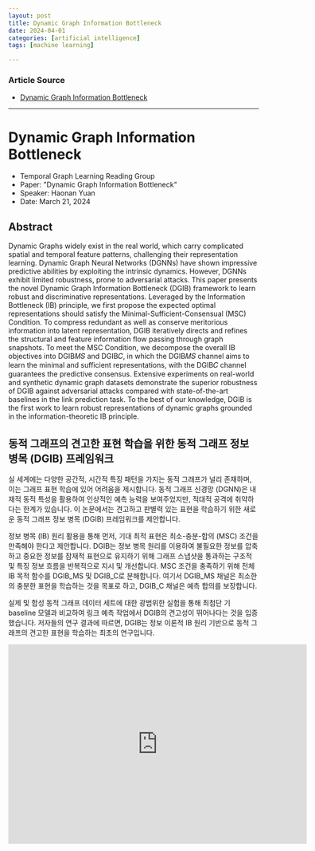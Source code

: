 ```yaml
---
layout: post
title: Dynamic Graph Information Bottleneck
date: 2024-04-01
categories: [artificial intelligence]
tags: [machine learning]

---
```


### Article Source


* [Dynamic Graph Information Bottleneck](https://www.youtube.com/watch?v=CwWbxmOhOfE)

---



# Dynamic Graph Information Bottleneck

* Temporal Graph Learning Reading Group
* Paper: "Dynamic Graph Information Bottleneck"
* Speaker: Haonan Yuan
* Date: March 21, 2024

## Abstract

Dynamic Graphs widely exist in the real world, which carry complicated spatial and temporal feature patterns, challenging their representation learning. Dynamic Graph Neural Networks (DGNNs) have shown impressive predictive abilities by exploiting the intrinsic dynamics. However, DGNNs exhibit limited robustness, prone to adversarial attacks. This paper presents the novel Dynamic Graph Information Bottleneck (DGIB) framework to learn robust and discriminative representations. 
Leveraged by the Information Bottleneck (IB) principle, we first propose the expected optimal representations should satisfy the Minimal-Sufficient-Consensual (MSC)
Condition. To compress redundant as well as conserve meritorious information into latent representation, DGIB iteratively directs and refines the structural and feature information flow passing through graph snapshots. To meet the MSC Condition, we decompose the overall IB objectives into DGIB𝑀𝑆 and DGIB𝐶, in which the DGIB𝑀𝑆 channel aims to learn the minimal and sufficient representations, with the DGIB𝐶 channel guarantees the predictive consensus. Extensive experiments on real-world and synthetic dynamic graph datasets demonstrate the superior robustness of DGIB against
adversarial attacks compared with state-of-the-art baselines in the
link prediction task. To the best of our knowledge, DGIB is the first
work to learn robust representations of dynamic graphs grounded
in the information-theoretic IB principle.


## 동적 그래프의 견고한 표현 학습을 위한 동적 그래프 정보 병목 (DGIB) 프레임워크

실 세계에는 다양한 공간적, 시간적 특징 패턴을 가지는 동적 그래프가 널리 존재하며, 이는 그래프 표현 학습에 있어 어려움을 제시합니다. 동적 그래프 신경망 (DGNN)은 내재적 동적 특성을 활용하여 인상적인 예측 능력을 보여주었지만, 적대적 공격에 취약하다는 한계가 있습니다. 이 논문에서는 견고하고 판별력 있는 표현을 학습하기 위한 새로운 동적 그래프 정보 병목 (DGIB) 프레임워크를 제안합니다.

정보 병목 (IB) 원리 활용을 통해 먼저, 기대 최적 표현은 최소-충분-합의 (MSC) 조건을 만족해야 한다고 제안합니다. DGIB는 정보 병목 원리를 이용하여 불필요한 정보를 압축하고 중요한 정보를 잠재적 표현으로 유지하기 위해 그래프 스냅샷을 통과하는 구조적 및 특징 정보 흐름을 반복적으로 지시 및 개선합니다. MSC 조건을 충족하기 위해 전체 IB 목적 함수를 DGIB_MS 및 DGIB_C로 분해합니다. 여기서 DGIB_MS 채널은 최소한의 충분한 표현을 학습하는 것을 목표로 하고, DGIB_C 채널은 예측 합의를 보장합니다.

실제 및 합성 동적 그래프 데이터 세트에 대한 광범위한 실험을 통해 최첨단 기 baseline 모델과 비교하여 링크 예측 작업에서 DGIB의 견고성이 뛰어나다는 것을 입증했습니다. 저자들의 연구 결과에 따르면, DGIB는 정보 이론적 IB 원리 기반으로 동적 그래프의 견고한 표현을 학습하는 최초의 연구입니다.


<iframe width="600" height="400" src="https://www.youtube.com/embed/CwWbxmOhOfE?si=qJ9_8Vs2QHK8WKym" title="YouTube video player" frameborder="0" allow="accelerometer; autoplay; clipboard-write; encrypted-media; gyroscope; picture-in-picture; web-share" referrerpolicy="strict-origin-when-cross-origin" allowfullscreen></iframe>